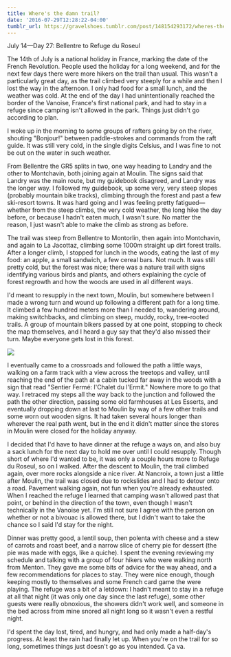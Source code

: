 ```yaml
---
title: Where's the damn trail?
date: '2016-07-29T12:28:22-04:00'
tumblr_url: https://gravelshoes.tumblr.com/post/148154293172/wheres-the-damn-trail
---
```


July 14—Day 27: Bellentre to Refuge du Roseul

The 14th of July is a national holiday in France, marking the date of
the French Revolution. People used the holiday for a long weekend, and
for the next few days there were more hikers on the trail than usual.
This wasn't a particularly great day, as the trail climbed very steeply
for a while and then I lost the way in the afternoon. I only had food
for a small lunch, and the weather was cold. At the end of the day I had
unintentionally reached the border of the Vanoise, France's first
national park, and had to stay in a refuge since camping isn't allowed
in the park. Things just didn't go according to plan.

I woke up in the morning to some groups of rafters going by on the
river, shouting "Bonjour!" between paddle-strokes and commands from the
raft guide. It was still very cold, in the single digits Celsius, and I
was fine to not be out on the water in such weather.

From Bellentre the GR5 splits in two, one way heading to Landry and the
other to Montchavin, both joining again at Moulin. The signs said that
Landry was the main route, but my guidebook disagreed, and Landry was
the longer way. I followed my guidebook, up some very, very steep slopes
(probably mountain bike tracks), climbing through the forest and past a
few ski-resort towns. It was hard going and I was feeling pretty
fatigued—whether from the steep climbs, the very cold weather, the long
hike the day before, or because I hadn't eaten much, I wasn't sure. No
matter the reason, I just wasn't able to make the climb as strong as
before.

The trail was steep from Bellentre to Montorlin, then again into
Montchavin, and again to La Jacottaz, climbing some 1000m straight up
dirt forest trails. After a longer climb, I stopped for lunch in the
woods, eating the last of my food: an apple, a small sandwich, a few
cereal bars. Not much. It was still pretty cold, but the forest was
nice; there was a nature trail with signs identifying various birds and
plants, and others explaining the cycle of forest regrowth and how the
woods are used in all different ways.

I'd meant to resupply in the next town, Moulin, but somewhere between I
made a wrong turn and wound up following a different path for a long
time. It climbed a few hundred meters more than I needed to, wandering
around, making switchbacks, and climbing on steep, muddy, rocky,
tree-rooted trails. A group of mountain bikers passed by at one point,
stopping to check the map themselves, and I heard a guy say that they'd
also missed their turn. Maybe everyone gets lost in this forest.

![](https://66.media.tumblr.com/7072cf300db231ada192ce92f9b41568/tumblr_inline_oapvm6pRK81uncvcw_1280.jpg)

I eventually came to a crossroads and followed the path a little ways,
walking on a farm track with a view across the treetops and valley,
until reaching the end of the path at a cabin tucked far away in the
woods with a sign that read "Sentier Fermé: l'Chalet du l'Ermit."
Nowhere more to go that way. I retraced my steps all the way back to the
junction and followed the path the other direction, passing some old
farmhouses at Les Esserts, and eventually dropping down at last to
Moulin by way of a few other trails and some worn out wooden signs. It
had taken several hours longer than wherever the real path went, but in
the end it didn't matter since the stores in Moulin were closed for the
holiday anyway.

I decided that I'd have to have dinner at the refuge a ways on, and also
buy a sack lunch for the next day to hold me over until I could
resupply. Though short of where I'd wanted to be, it was only a couple
hours more to Refuge du Roseul, so on I walked. After the descent to
Moulin, the trail climbed again, over more rocks alongside a nice river.
At Nancroix, a town just a little after Moulin, the trail was closed due
to rockslides and I had to detour onto a road. Pavement walking again,
not fun when you're already exhausted. When I reached the refuge I
learned that camping wasn't allowed past that point, or behind in the
direction of the town, even though I wasn't technically in the Vanoise
yet. I'm still not sure I agree with the person on whether or not a
bivouac is allowed there, but I didn't want to take the chance so I said
I'd stay for the night.

Dinner was pretty good, a lentil soup, then polenta with cheese and a
stew of carrots and roast beef, and a narrow slice of cherry pie for
dessert (the pie was made with eggs, like a quiche). I spent the evening
reviewing my schedule and talking with a group of four hikers who were
walking north from Menton. They gave me some bits of advice for the way
ahead, and a few recommendations for places to stay. They were nice
enough, though keeping mostly to themselves and some French card game
the were playing. The refuge was a bit of a letdown: I hadn't meant to
stay in a refuge at all that night (it was only one day since the last
refuge), some other guests were really obnoxious, the showers didn't
work well, and someone in the bed across from mine snored all night long
so it wasn't even a restful night.

I'd spent the day lost, tired, and hungry, and had only made a
half-day's progress. At least the rain had finally let up. When you're
on the trail for so long, sometimes things just doesn't go as you
intended. Ça va.

